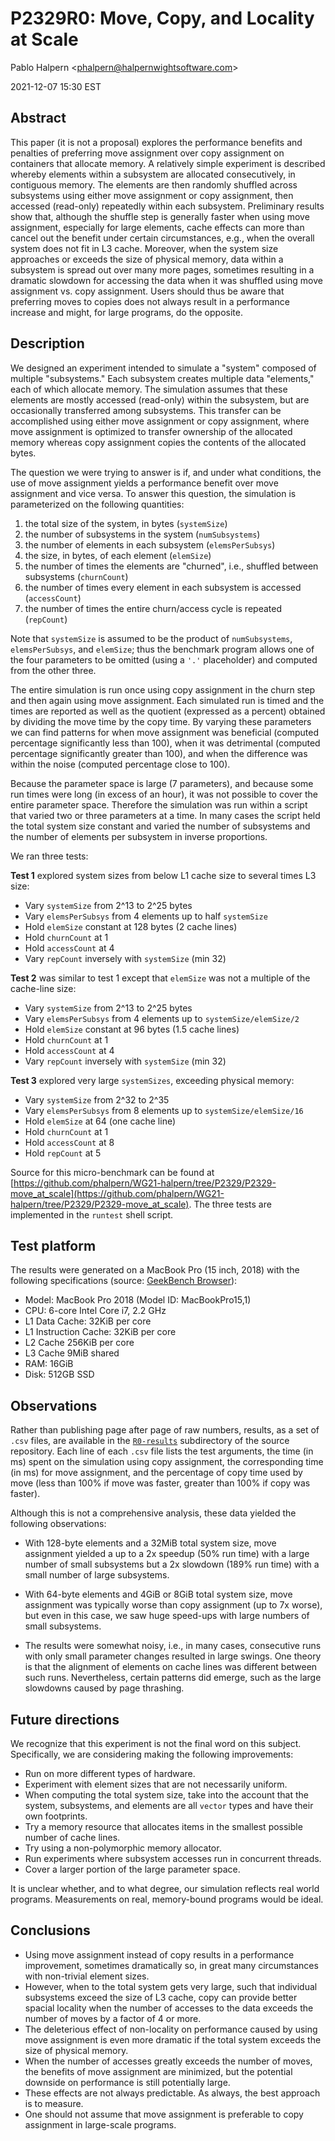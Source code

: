 # P2329R0: Move, Copy, and Locality at Scale

Pablo Halpern <<phalpern@halpernwightsoftware.com>>
<!-- $TimeStamp$ --> 2021-12-07 15:30 EST <!-- $TimeStamp$ -->

## Abstract

This paper (it is not a proposal) explores the performance benefits and
penalties of preferring move assignment over copy assignment on containers
that allocate memory. A relatively simple experiment is described whereby
elements within a subsystem are allocated consecutively, in contiguous
memory. The elements are then randomly shuffled across subsystems using either
move
assignment or copy assignment, then accessed (read-only) repeatedly within each
subsystem. Preliminary results show that, although the shuffle step is
generally faster when using move assignment, especially for large elements,
cache effects can more than cancel out the benefit under certain circumstances,
e.g.,
when the overall system does not fit in L3 cache. Moreover, when the system
size approaches or exceeds the size of physical memory, data within a subsystem
is spread out over many more pages, sometimes resulting in a dramatic slowdown
for accessing the data when it was shuffled using move assignment vs. copy
assignment. Users should thus be aware that preferring moves to copies does not
always result in a performance increase and might, for large programs, do the
opposite.

## Description

We designed an experiment intended to simulate a "system" composed of multiple
"subsystems."  Each subsystem creates multiple data "elements," each of which
allocate memory. The simulation assumes that these elements are mostly accessed
(read-only) within the subsystem, but are occasionally transferred among
subsystems. This transfer can be accomplished using either move assignment or
copy assignment, where move assignment is optimized to transfer ownership of
the allocated memory whereas copy assignment copies the contents of the
allocated bytes.

The question we were trying to answer is if, and under what conditions,
the use of move assignment yields a performance benefit over move assignment and
vice versa. To answer this question, the simulation is parameterized on the
following quantities:

1. the total size of the system, in bytes (`systemSize`)
2. the number of subsystems in the system (`numSubsystems`)
3. the number of elements in each subsystem (`elemsPerSubsys`)
4. the size, in bytes, of each element (`elemSize`)
5. the number of times the elements are "churned", i.e., shuffled between
   subsystems (`churnCount`)
6. the number of times every element in each subsystem is accessed
   (`accessCount`)
7. the number of times the entire churn/access cycle is repeated (`repCount`)

Note that `systemSize` is assumed to be the product of `numSubsystems`,
`elemsPerSubsys`, and `elemSize`; thus the benchmark program allows one of the
four parameters to be omitted (using a `'.'` placeholder) and computed from the
other three.

The entire simulation is run once using copy assignment in
the churn step and then again using move assignment.  Each simulated run is
timed and the times are reported as well as the quotient (expressed as a
percent) obtained by dividing the move time by the copy time. By varying these
parameters we can find patterns for when move assignment was beneficial
(computed percentage significantly less than 100), when it was detrimental
(computed percentage significantly greater than 100), and when the difference
was within the noise (computed percentage close to 100).

Because the parameter space is large (7 parameters), and because some run times
were long (in excess of an hour), it was not possible to cover the entire
parameter space.  Therefore the simulation was run within a script that varied
two or three parameters at a time. In many cases the script held the total
system size constant and varied the number of subsystems and the number of
elements per subsystem in inverse proportions.

We ran three tests:

**Test 1** explored system sizes from below L1 cache size to several times L3
size:

* Vary `systemSize` from 2^13 to 2^25 bytes
* Vary `elemsPerSubsys` from 4 elements up to half `systemSize`
* Hold `elemSize` constant at 128 bytes (2 cache lines)
* Hold `churnCount` at 1
* Hold `accessCount` at 4
* Vary `repCount` inversely with `systemSize` (min 32)

**Test 2** was similar to test 1 except that `elemSize` was not a multiple of
the cache-line size:

* Vary `systemSize` from 2^13 to 2^25 bytes
* Vary `elemsPerSubsys` from 4 elements up to `systemSize/elemSize/2`
* Hold `elemSize` constant at 96 bytes (1.5 cache lines)
* Hold `churnCount` at 1
* Hold `accessCount` at 4
* Vary `repCount` inversely with `systemSize` (min 32)

**Test 3** explored very large `systemSizes`, exceeding physical memory:

* Vary `systemSize` from 2^32 to 2^35
* Vary `elemsPerSubsys` from 8 elements up to `systemSize/elemSize/16`
* Hold `elemSize` at 64 (one cache line)
* Hold `churnCount` at 1
* Hold `accessCount` at 8
* Hold `repCount` at 5

Source for this micro-benchmark can be found at
[https://github.com/phalpern/WG21-halpern/tree/P2329/P2329-move_at_scale](https://github.com/phalpern/WG21-halpern/tree/P2329/P2329-move_at_scale).
The three tests are implemented in the `runtest` shell script.

## Test platform

The results were generated on a MacBook Pro (15 inch, 2018) with the following
specifications (source:
[GeekBench Browser](https://browser.geekbench.com/v4/compute/2624464)):

* Model: MacBook Pro 2018 (Model ID: MacBookPro15,1)
* CPU: 6-core Intel Core i7, 2.2 GHz
* L1 Data Cache: 32KiB per core
* L1 Instruction Cache: 32KiB per core
* L2 Cache 256KiB per core
* L3 Cache 9MiB shared
* RAM: 16GiB
* Disk: 512GB SSD

## Observations

Rather than publishing page after page of raw numbers, results, as a set of
`.csv` files, are available in the
[`R0-results`](https://github.com/phalpern/WG21-halpern/tree/P2329/P2329-move_at_scale/R0-results)
subdirectory of the source repository.  Each line of each `.csv` file lists the
test arguments, the time (in ms) spent on the simulation using copy assignment,
the corresponding time (in ms) for move assignment, and the percentage of copy
time used by move (less than 100% if move was faster, greater than 100% if copy
was faster).

Although this is not a comprehensive analysis, these data yielded the following
observations:

* With 128-byte elements and a 32MiB total system size, move assignment yielded
  a up to a 2x speedup (50% run time) with a large number of small subsystems
  but a 2x slowdown (189% run time) with a small number of large subsystems.

* With 64-byte elements and 4GiB or 8GiB total system size, move assignment was
  typically worse than copy assignment (up to 7x worse), but even in this case,
  we saw huge speed-ups with large numbers of small subsystems.

* The results were somewhat noisy, i.e., in many cases, consecutive runs with
  only small parameter changes resulted in large swings.  One theory is that
  the alignment of elements on cache lines was different between such runs.
  Nevertheless, certain patterns did emerge, such as the large slowdowns caused
  by page thrashing.

## Future directions

We recognize that this experiment is not the final word on this
subject. Specifically, we are considering making the following improvements:

* Run on more different types of hardware.
* Experiment with element sizes that are not necessarily uniform.
* When computing the total system size, take into the account that the system,
  subsystems, and elements are all `vector` types and have their own footprints.
* Try a memory resource that allocates items in the smallest possible number of
  cache lines.
* Try using a non-polymorphic memory allocator.
* Run experiments where subsystem accesses run in concurrent threads.
* Cover a larger portion of the large parameter space.

It is unclear whether, and to what degree, our simulation reflects real world
programs. Measurements on real, memory-bound programs would be ideal.

## Conclusions

* Using move assignment instead of copy results in a performance improvement,
  sometimes dramatically so, in great many circumstances with non-trivial
  element sizes.
* However, when to the total system gets very large, such that individual
  subsystems exceed the size of L3 cache, copy can provide better spacial
  locality when the number of accesses to the data exceeds the number of moves
  by a factor of 4 or more.
* The deleterious effect of non-locality on performance caused by using move
  assignment is even more dramatic if the total system exceeds the size of
  physical memory.
* When the number of accesses greatly exceeds the number of moves, the benefits
  of move assignment are minimized, but the potential downside on performance is
  still potentially large.
* These effects are not always predictable. As always, the best approach is to
  measure.
* One should not assume that move assignment is preferable to copy assignment
  in large-scale programs.
